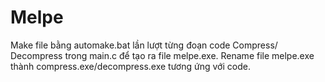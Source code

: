 # Melpe
Make file bằng automake.bat lần lượt từng đoạn code Compress/ Decompress trong main.c để tạo ra file melpe.exe. Rename file melpe.exe thành compress.exe/decompress.exe tương ứng với code.
